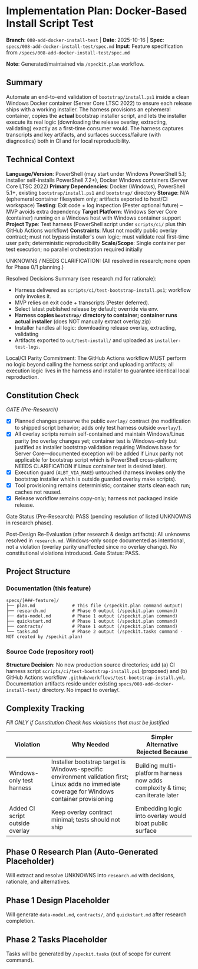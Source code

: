 # Implementation Plan: Docker-Based Install Script Test

**Branch**: `008-add-docker-install-test` | **Date**: 2025-10-16 | **Spec**: `specs/008-add-docker-install-test/spec.md`
**Input**: Feature specification from `/specs/008-add-docker-install-test/spec.md`

**Note**: Generated/maintained via `/speckit.plan` workflow.

## Summary

Automate an end-to-end validation of `bootstrap/install.ps1` inside a clean Windows Docker container (Server Core LTSC 2022) to ensure each release ships with a working installer. The harness provisions an ephemeral container, copies the **actual** bootstrap installer script, and lets the installer execute its real logic (downloading the release overlay, extracting, validating) exactly as a first-time consumer would. The harness captures transcripts and key artifacts, and surfaces success/failure (with diagnostics) both in CI and for local reproducibility.

## Technical Context

**Language/Version**: PowerShell (may start under Windows PowerShell 5.1; installer self-installs PowerShell 7.2+), Docker Windows containers (Server Core LTSC 2022)
**Primary Dependencies**: Docker (Windows), PowerShell 5.1+, existing `bootstrap/install.ps1` and `bootstrap/` directory
**Storage**: N/A (ephemeral container filesystem only; artifacts exported to host/CI workspace)
**Testing**: Exit code + log inspection (Pester optional future) – MVP avoids extra dependency
**Target Platform**: Windows Server Core (container) running on a Windows host with Windows container support
**Project Type**: Test harness (PowerShell script under `scripts/ci/` plus thin GitHub Actions workflow)
**Constraints**: Must not modify public overlay contract; must not bypass installer's own logic; must validate real first-time user path; deterministic reproducibility
**Scale/Scope**: Single container per test execution; no parallel orchestration required initially

UNKNOWNS / NEEDS CLARIFICATION: (All resolved in research; none open for Phase 0/1 planning.)

Resolved Decisions Summary (see research.md for rationale):
- Harness delivered as `scripts/ci/test-bootstrap-install.ps1`; workflow only invokes it.
- MVP relies on exit code + transcripts (Pester deferred).
- Select latest published release by default; override via env.
- **Harness copies `bootstrap/` directory to container; container runs actual installer** (does NOT manually extract overlay.zip)
- Installer handles all logic: downloading release overlay, extracting, validating
- Artifacts exported to `out/test-install/` and uploaded as `installer-test-logs`.

Local/CI Parity Commitment: The GitHub Actions workflow MUST perform no logic beyond calling the harness script and uploading artifacts; all execution logic lives in the harness and installer to guarantee identical local reproduction.

## Constitution Check

*GATE (Pre-Research)*

- [x] Planned changes preserve the public `overlay/` contract (no modification to shipped script behavior; adds only test harness outside `overlay/`).
- [x] All overlay scripts remain self-contained and maintain Windows/Linux parity (no overlay changes yet; container test is Windows-only but justified as installer bootstrap validation requiring Windows base for Server Core—documented exception will be added if Linux parity not applicable for bootstrap script which is PowerShell cross-platform; NEEDS CLARIFICATION if Linux container test is desired later).
- [x] Execution guard (`ALBT_VIA_MAKE`) untouched (harness invokes only the bootstrap installer which is outside guarded overlay make scripts).
- [x] Tool provisioning remains deterministic; container starts clean each run; caches not reused.
- [x] Release workflow remains copy-only; harness not packaged inside release.

Gate Status (Pre-Research): PASS (pending resolution of listed UNKNOWNS in research phase).

Post-Design Re-Evaluation (after research & design artifacts): All unknowns resolved in `research.md`. Windows-only scope documented as intentional, not a violation (overlay parity unaffected since no overlay change). No constitutional violations introduced. Gate Status: PASS.

## Project Structure

### Documentation (this feature)

```
specs/[###-feature]/
├── plan.md              # This file (/speckit.plan command output)
├── research.md          # Phase 0 output (/speckit.plan command)
├── data-model.md        # Phase 1 output (/speckit.plan command)
├── quickstart.md        # Phase 1 output (/speckit.plan command)
├── contracts/           # Phase 1 output (/speckit.plan command)
└── tasks.md             # Phase 2 output (/speckit.tasks command - NOT created by /speckit.plan)
```

### Source Code (repository root)
<!--
  ACTION REQUIRED: Replace the placeholder tree below with the concrete layout
  for this feature. Delete unused options and expand the chosen structure with
  real paths (e.g., apps/admin, packages/something). The delivered plan must
  not include Option labels.
-->



**Structure Decision**: No new production source directories; add (a) CI harness script `scripts/ci/test-bootstrap-install.ps1` (proposed) and (b) GitHub Actions workflow `.github/workflows/test-bootstrap-install.yml`. Documentation artifacts reside under existing `specs/008-add-docker-install-test/` directory. No impact to overlay/.

## Complexity Tracking

*Fill ONLY if Constitution Check has violations that must be justified*

| Violation | Why Needed | Simpler Alternative Rejected Because |
|-----------|------------|-------------------------------------|
| Windows-only test harness | Installer bootstrap target is Windows-specific environment validation first; Linux adds no immediate coverage for Windows container provisioning | Building multi-platform harness now adds complexity & time; can iterate later |
| Added CI script outside overlay | Keep overlay contract minimal; tests should not ship | Embedding logic into overlay would bloat public surface |

## Phase 0 Research Plan (Auto-Generated Placeholder)

Will extract and resolve UNKNOWNS into `research.md` with decisions, rationale, and alternatives.

## Phase 1 Design Placeholder

Will generate `data-model.md`, `contracts/`, and `quickstart.md` after research completion.

## Phase 2 Tasks Placeholder

Tasks will be generated by `/speckit.tasks` (out of scope for current command).


